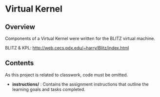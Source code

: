 # Virtual Kernel

## Overview
Components of a Virtual Kernel were written for the BLITZ virtual machine.

BLITZ & KPL: http://web.cecs.pdx.edu/~harry/Blitz/index.html

## Contents
As this project is related to classwork, code must be omitted.
- **instructions/** : Contains the assignment instructions that outline the learning goals and tasks completed. 